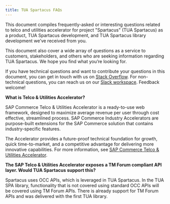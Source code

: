 ```yaml
---
title: TUA Spartacus FAQs
---
```


This document compiles frequently-asked or interesting questions related to telco and utilities accelerator for project "Spartacus" (TUA Spartacus) as a product, TUA Spartacus development, and TUA Spartacus library development we’ve received from you.

This document also cover a wide array of questions as a service to customers, stakeholders, and others who are seeking information regarding TUA Spartacus. We hope you find what you’re looking for.

If you have technical questions and want to contribute your questions in this document, you can get in touch with us on [Stack Overflow](https://stackoverflow.com/questions/tagged/spartacus-storefront). For non-technical questions, you can reach us on our [Slack workspace](https://join.slack.com/t/spartacus-storefront/shared_invite/enQtNDM1OTI3OTMwNjU5LTg1NGVjZmFkZjQzODc1MzFhMjc3OTZmMzIzYzg0YjMwODJiY2YxYjA5MTE5NjVmN2E5NjMxNjEzMGNlMDRjMjU). Feedback welcome!

**What is Telco & Utilities Accelerator?**

SAP Commerce Telco & Utilities Accelerator is a ready-to-use web framework, designed to maximize average revenue per user through cost effective, streamlined process. SAP Commerce Industry Accelerators are purpose-built extensions for the SAP Commerce solution that contains industry-specific features.

The Accelerator provides a future-proof technical foundation for growth, quick time-to-market, and a competitive advantage for delivering more innovative capabilities. For more information, see [SAP Commerce Telco & Utilities Accelerator](https://help.sap.com/viewer/product/TELCO_ACCELERATOR/2007/en-US).

**The SAP Telco & Utilities Accelerator exposes a TM Forum compliant API layer. Would TUA Spartacus support this?**
 
Spartacus uses OCC APIs, which is leveraged in TUA Spartacus.  In the TUA SPA library, functionality that is not covered using standard OCC APIs will be covered using TM Forum APIs.  There is already support for TM Forum APIs and was delivered with the first TUA library.
